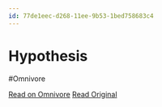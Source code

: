 ```yaml
---
id: 77de1eec-d268-11ee-9b53-1bed758683c4
---
```


# Hypothesis
#Omnivore

[Read on Omnivore](https://omnivore.app/me/hypothesis-18dd6cb45ec)
[Read Original](https://hypothes.is/a/1quj_NJgEe6TjaOnkQbEMg)

